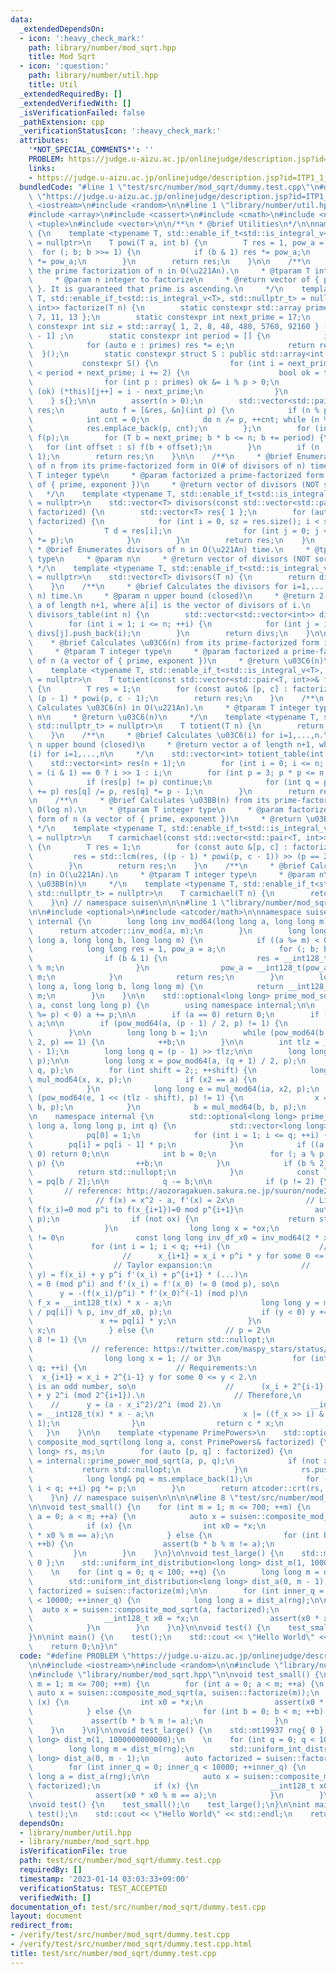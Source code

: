 ```yaml
---
data:
  _extendedDependsOn:
  - icon: ':heavy_check_mark:'
    path: library/number/mod_sqrt.hpp
    title: Mod Sqrt
  - icon: ':question:'
    path: library/number/util.hpp
    title: Util
  _extendedRequiredBy: []
  _extendedVerifiedWith: []
  _isVerificationFailed: false
  _pathExtension: cpp
  _verificationStatusIcon: ':heavy_check_mark:'
  attributes:
    '*NOT_SPECIAL_COMMENTS*': ''
    PROBLEM: https://judge.u-aizu.ac.jp/onlinejudge/description.jsp?id=ITP1_1_A
    links:
    - https://judge.u-aizu.ac.jp/onlinejudge/description.jsp?id=ITP1_1_A
  bundledCode: "#line 1 \"test/src/number/mod_sqrt/dummy.test.cpp\"\n#define PROBLEM\
    \ \"https://judge.u-aizu.ac.jp/onlinejudge/description.jsp?id=ITP1_1_A\"\n\n#include\
    \ <iostream>\n#include <random>\n\n#line 1 \"library/number/util.hpp\"\n\n\n\n\
    #include <array>\n#include <cassert>\n#include <cmath>\n#include <numeric>\n#include\
    \ <tuple>\n#include <vector>\n\n/**\n * @brief Utilities\n*/\n\nnamespace suisen\
    \ {\n    template <typename T, std::enable_if_t<std::is_integral_v<T>, std::nullptr_t>\
    \ = nullptr>\n    T powi(T a, int b) {\n        T res = 1, pow_a = a;\n      \
    \  for (; b; b >>= 1) {\n            if (b & 1) res *= pow_a;\n            pow_a\
    \ *= pow_a;\n        }\n        return res;\n    }\n\n    /**\n     * @brief Calculates\
    \ the prime factorization of n in O(\u221An).\n     * @tparam T integer type\n\
    \     * @param n integer to factorize\n     * @return vector of { prime, exponent\
    \ }. It is guaranteed that prime is ascending.\n     */\n    template <typename\
    \ T, std::enable_if_t<std::is_integral_v<T>, std::nullptr_t> = nullptr>\n    std::vector<std::pair<T,\
    \ int>> factorize(T n) {\n        static constexpr std::array primes{ 2, 3, 5,\
    \ 7, 11, 13 };\n        static constexpr int next_prime = 17;\n        static\
    \ constexpr int siz = std::array{ 1, 2, 8, 48, 480, 5760, 92160 } [primes.size()\
    \ - 1] ;\n        static constexpr int period = [] {\n            int res = 1;\n\
    \            for (auto e : primes) res *= e;\n            return res;\n      \
    \  }();\n        static constexpr struct S : public std::array<int, siz> {\n \
    \           constexpr S() {\n                for (int i = next_prime, j = 0; i\
    \ < period + next_prime; i += 2) {\n                    bool ok = true;\n    \
    \                for (int p : primes) ok &= i % p > 0;\n                    if\
    \ (ok) (*this)[j++] = i - next_prime;\n                }\n            }\n    \
    \    } s{};\n\n        assert(n > 0);\n        std::vector<std::pair<T, int>>\
    \ res;\n        auto f = [&res, &n](int p) {\n            if (n % p) return;\n\
    \            int cnt = 0;\n            do n /= p, ++cnt; while (n % p == 0);\n\
    \            res.emplace_back(p, cnt);\n        };\n        for (int p : primes)\
    \ f(p);\n        for (T b = next_prime; b * b <= n; b += period) {\n         \
    \   for (int offset : s) f(b + offset);\n        }\n        if (n != 1) res.emplace_back(n,\
    \ 1);\n        return res;\n    }\n\n    /**\n     * @brief Enumerates divisors\
    \ of n from its prime-factorized form in O(# of divisors of n) time.\n     * @tparam\
    \ T integer type\n     * @param factorized a prime-factorized form of n (a vector\
    \ of { prime, exponent })\n     * @return vector of divisors (NOT sorted)\n  \
    \   */\n    template <typename T, std::enable_if_t<std::is_integral_v<T>, std::nullptr_t>\
    \ = nullptr>\n    std::vector<T> divisors(const std::vector<std::pair<T, int>>&\
    \ factorized) {\n        std::vector<T> res{ 1 };\n        for (auto [p, c] :\
    \ factorized) {\n            for (int i = 0, sz = res.size(); i < sz; ++i) {\n\
    \                T d = res[i];\n                for (int j = 0; j < c; ++j) res.push_back(d\
    \ *= p);\n            }\n        }\n        return res;\n    }\n    /**\n    \
    \ * @brief Enumerates divisors of n in O(\u221An) time.\n     * @tparam T integer\
    \ type\n     * @param n\n     * @return vector of divisors (NOT sorted)\n    \
    \ */\n    template <typename T, std::enable_if_t<std::is_integral_v<T>, std::nullptr_t>\
    \ = nullptr>\n    std::vector<T> divisors(T n) {\n        return divisors(factorize(n));\n\
    \    }\n    /**\n     * @brief Calculates the divisors for i=1,...,n in O(n log\
    \ n) time.\n     * @param n upper bound (closed)\n     * @return 2-dim vector\
    \ a of length n+1, where a[i] is the vector of divisors of i.\n     */\n    std::vector<std::vector<int>>\
    \ divisors_table(int n) {\n        std::vector<std::vector<int>> divs(n + 1);\n\
    \        for (int i = 1; i <= n; ++i) {\n            for (int j = i; j <= n; ++j)\
    \ divs[j].push_back(i);\n        }\n        return divs;\n    }\n\n    /**\n \
    \    * @brief Calculates \u03C6(n) from its prime-factorized form in O(log n).\n\
    \     * @tparam T integer type\n     * @param factorized a prime-factorized form\
    \ of n (a vector of { prime, exponent })\n     * @return \u03C6(n)\n     */\n\
    \    template <typename T, std::enable_if_t<std::is_integral_v<T>, std::nullptr_t>\
    \ = nullptr>\n    T totient(const std::vector<std::pair<T, int>>& factorized)\
    \ {\n        T res = 1;\n        for (const auto& [p, c] : factorized) res *=\
    \ (p - 1) * powi(p, c - 1);\n        return res;\n    }\n    /**\n     * @brief\
    \ Calculates \u03C6(n) in O(\u221An).\n     * @tparam T integer type\n     * @param\
    \ n\n     * @return \u03C6(n)\n     */\n    template <typename T, std::enable_if_t<std::is_integral_v<T>,\
    \ std::nullptr_t> = nullptr>\n    T totient(T n) {\n        return totient(factorize(n));\n\
    \    }\n    /**\n     * @brief Calculates \u03C6(i) for i=1,...,n.\n     * @param\
    \ n upper bound (closed)\n     * @return vector a of length n+1, where a[i]=\u03C6\
    (i) for i=1,...,n\n     */\n    std::vector<int> totient_table(int n) {\n    \
    \    std::vector<int> res(n + 1);\n        for (int i = 0; i <= n; ++i) res[i]\
    \ = (i & 1) == 0 ? i >> 1 : i;\n        for (int p = 3; p * p <= n; p += 2) {\n\
    \            if (res[p] != p) continue;\n            for (int q = p; q <= n; q\
    \ += p) res[q] /= p, res[q] *= p - 1;\n        }\n        return res;\n    }\n\
    \n    /**\n     * @brief Calculates \u03BB(n) from its prime-factorized form in\
    \ O(log n).\n     * @tparam T integer type\n     * @param factorized a prime-factorized\
    \ form of n (a vector of { prime, exponent })\n     * @return \u03BB(n)\n    \
    \ */\n    template <typename T, std::enable_if_t<std::is_integral_v<T>, std::nullptr_t>\
    \ = nullptr>\n    T carmichael(const std::vector<std::pair<T, int>>& factorized)\
    \ {\n        T res = 1;\n        for (const auto &[p, c] : factorized) {\n   \
    \         res = std::lcm(res, ((p - 1) * powi(p, c - 1)) >> (p == 2 and c >= 3));\n\
    \        }\n        return res;\n    }\n    /**\n     * @brief Calculates \u03BB\
    (n) in O(\u221An).\n     * @tparam T integer type\n     * @param n\n     * @return\
    \ \u03BB(n)\n     */\n    template <typename T, std::enable_if_t<std::is_integral_v<T>,\
    \ std::nullptr_t> = nullptr>\n    T carmichael(T n) {\n        return carmichael(factorize(n));\n\
    \    }\n} // namespace suisen\n\n\n#line 1 \"library/number/mod_sqrt.hpp\"\n\n\
    \n\n#include <optional>\n#include <atcoder/math>\n\nnamespace suisen {\n    namespace\
    \ internal {\n        long long inv_mod64(long long a, long long m) {\n      \
    \      return atcoder::inv_mod(a, m);\n        }\n        long long pow_mod64(long\
    \ long a, long long b, long long m) {\n            if ((a %= m) < 0) a += m;\n\
    \            long long res = 1, pow_a = a;\n            for (; b; b >>= 1) {\n\
    \                if (b & 1) {\n                    res = __int128_t(res) * pow_a\
    \ % m;\n                }\n                pow_a = __int128_t(pow_a) * pow_a %\
    \ m;\n            }\n            return res;\n        }\n        long long mul_mod64(long\
    \ long a, long long b, long long m) {\n            return __int128_t(a) * b %\
    \ m;\n        }\n    }\n\n    std::optional<long long> prime_mod_sqrt(long long\
    \ a, const long long p) {\n        using namespace internal;\n\n        if ((a\
    \ %= p) < 0) a += p;\n\n        if (a == 0) return 0;\n        if (p == 2) return\
    \ a;\n\n        if (pow_mod64(a, (p - 1) / 2, p) != 1) {\n            return std::nullopt;\n\
    \        }\n\n        long long b = 1;\n        while (pow_mod64(b, (p - 1) /\
    \ 2, p) == 1) {\n            ++b;\n        }\n\n        int tlz = __builtin_ctz(p\
    \ - 1);\n        long long q = (p - 1) >> tlz;\n\n        long long ia = inv_mod64(a,\
    \ p);\n\n        long long x = pow_mod64(a, (q + 1) / 2, p);\n        b = pow_mod64(b,\
    \ q, p);\n        for (int shift = 2;; ++shift) {\n            long long x2 =\
    \ mul_mod64(x, x, p);\n            if (x2 == a) {\n                return x;\n\
    \            }\n            long long e = mul_mod64(ia, x2, p);\n            if\
    \ (pow_mod64(e, 1 << (tlz - shift), p) != 1) {\n                x = mul_mod64(x,\
    \ b, p);\n            }\n            b = mul_mod64(b, b, p);\n        }\n    }\n\
    \n    namespace internal {\n        std::optional<long long> prime_power_mod_sqrt(long\
    \ long a, long long p, int q) {\n            std::vector<long long> pq(q + 1);\n\
    \            pq[0] = 1;\n            for (int i = 1; i <= q; ++i) {\n        \
    \        pq[i] = pq[i - 1] * p;\n            }\n            if ((a %= pq[q]) ==\
    \ 0) return 0;\n\n            int b = 0;\n            for (; a % p == 0; a /=\
    \ p) {\n                ++b;\n            }\n            if (b % 2) {\n      \
    \          return std::nullopt;\n            }\n            const long long c\
    \ = pq[b / 2];\n\n            q -= b;\n\n            if (p != 2) {\n         \
    \       // reference: http://aozoragakuen.sakura.ne.jp/suuron/node24.html\n  \
    \              // f(x) = x^2 - a, f'(x) = 2x\n                // Lifting from\
    \ f(x_i)=0 mod p^i to f(x_{i+1})=0 mod p^{i+1}\n                auto ox = prime_mod_sqrt(a,\
    \ p);\n                if (not ox) {\n                    return std::nullopt;\n\
    \                }\n                long long x = *ox;\n                // f'(x_i)\
    \ != 0\n                const long long inv_df_x0 = inv_mod64(2 * x, p);\n   \
    \             for (int i = 1; i < q; ++i) {\n                    // Requirements:\n\
    \                    //      x_{i+1} = x_i + p^i * y for some 0 <= y < p.\n  \
    \                  // Taylor expansion:\n                    //      f(x_i + p^i\
    \ y) = f(x_i) + y p^i f'(x_i) + p^{i+1} * (...)\n                    // f(x_i)\
    \ = 0 (mod p^i) and f'(x_i) = f'(x_0) != 0 (mod p), so\n                    //\
    \      y = -(f(x_i)/p^i) * f'(x_0)^(-1) (mod p)\n                    __int128_t\
    \ f_x = __int128_t(x) * x - a;\n                    long long y = mul_mod64(-(f_x\
    \ / pq[i]) % p, inv_df_x0, p);\n                    if (y < 0) y += p;\n     \
    \               x += pq[i] * y;\n                }\n                return c *\
    \ x;\n            } else {\n                // p = 2\n                if (a %\
    \ 8 != 1) {\n                    return std::nullopt;\n                }\n   \
    \             // reference: https://twitter.com/maspy_stars/status/1613931151718244352?s=20&t=lAf7ztW2fb_IZa544lo2xw\n\
    \                long long x = 1; // or 3\n                for (int i = 3; i <\
    \ q; ++i) {\n                    // Requirements:\n                    //    \
    \  x_{i+1} = x_i + 2^{i-1} y for some 0 <= y < 2.\n                    // x_i\
    \ is an odd number, so\n                    //      (x_i + 2^{i-1} y)^2 = x_i^2\
    \ + y 2^i (mod 2^{i+1}).\n                    // Therefore,\n                \
    \    //      y = (a - x_i^2)/2^i (mod 2).\n                    __int128_t f_x\
    \ = __int128_t(x) * x - a;\n                    x |= ((f_x >> i) & 1) << (i -\
    \ 1);\n                }\n                return c * x;\n            }\n     \
    \   }\n    }\n\n    template <typename PrimePowers>\n    std::optional<long long>\
    \ composite_mod_sqrt(long long a, const PrimePowers& factorized) {\n        std::vector<long\
    \ long> rs, ms;\n        for (auto [p, q] : factorized) {\n            auto x\
    \ = internal::prime_power_mod_sqrt(a, p, q);\n            if (not x) {\n     \
    \           return std::nullopt;\n            }\n            rs.push_back(*x);\n\
    \            long long& pq = ms.emplace_back(1);\n            for (int i = 0;\
    \ i < q; ++i) pq *= p;\n        }\n        return atcoder::crt(rs, ms).first;\n\
    \    }\n} // namespace suisen\n\n\n\n#line 8 \"test/src/number/mod_sqrt/dummy.test.cpp\"\
    \n\nvoid test_small() {\n    for (int m = 1; m <= 700; ++m) {\n        for (int\
    \ a = 0; a < m; ++a) {\n            auto x = suisen::composite_mod_sqrt(a, suisen::factorize(m));\n\
    \            if (x) {\n                int x0 = *x;\n                assert(x0\
    \ * x0 % m == a);\n            } else {\n                for (int b = 0; b < m;\
    \ ++b) {\n                    assert(b * b % m != a);\n                }\n   \
    \         }\n        }\n    }\n}\n\nvoid test_large() {\n    std::mt19937 rng{\
    \ 0 };\n    std::uniform_int_distribution<long long> dist_m(1, 1000000000000);\n\
    \    \n    for (int q = 0; q < 100; ++q) {\n        long long m = dist_m(rng);\n\
    \        std::uniform_int_distribution<long long> dist_a(0, m - 1);\n        auto\
    \ factorized = suisen::factorize(m);\n\n        for (int inner_q = 0; inner_q\
    \ < 10000; ++inner_q) {\n            long long a = dist_a(rng);\n\n          \
    \  auto x = suisen::composite_mod_sqrt(a, factorized);\n            if (x) {\n\
    \                __int128_t x0 = *x;\n                assert(x0 * x0 % m == a);\n\
    \            }\n        }\n    }\n}\n\nvoid test() {\n    test_small();\n    test_large();\n\
    }\n\nint main() {\n    test();\n    std::cout << \"Hello World\" << std::endl;\n\
    \    return 0;\n}\n"
  code: "#define PROBLEM \"https://judge.u-aizu.ac.jp/onlinejudge/description.jsp?id=ITP1_1_A\"\
    \n\n#include <iostream>\n#include <random>\n\n#include \"library/number/util.hpp\"\
    \n#include \"library/number/mod_sqrt.hpp\"\n\nvoid test_small() {\n    for (int\
    \ m = 1; m <= 700; ++m) {\n        for (int a = 0; a < m; ++a) {\n           \
    \ auto x = suisen::composite_mod_sqrt(a, suisen::factorize(m));\n            if\
    \ (x) {\n                int x0 = *x;\n                assert(x0 * x0 % m == a);\n\
    \            } else {\n                for (int b = 0; b < m; ++b) {\n       \
    \             assert(b * b % m != a);\n                }\n            }\n    \
    \    }\n    }\n}\n\nvoid test_large() {\n    std::mt19937 rng{ 0 };\n    std::uniform_int_distribution<long\
    \ long> dist_m(1, 1000000000000);\n    \n    for (int q = 0; q < 100; ++q) {\n\
    \        long long m = dist_m(rng);\n        std::uniform_int_distribution<long\
    \ long> dist_a(0, m - 1);\n        auto factorized = suisen::factorize(m);\n\n\
    \        for (int inner_q = 0; inner_q < 10000; ++inner_q) {\n            long\
    \ long a = dist_a(rng);\n\n            auto x = suisen::composite_mod_sqrt(a,\
    \ factorized);\n            if (x) {\n                __int128_t x0 = *x;\n  \
    \              assert(x0 * x0 % m == a);\n            }\n        }\n    }\n}\n\
    \nvoid test() {\n    test_small();\n    test_large();\n}\n\nint main() {\n   \
    \ test();\n    std::cout << \"Hello World\" << std::endl;\n    return 0;\n}\n"
  dependsOn:
  - library/number/util.hpp
  - library/number/mod_sqrt.hpp
  isVerificationFile: true
  path: test/src/number/mod_sqrt/dummy.test.cpp
  requiredBy: []
  timestamp: '2023-01-14 03:03:33+09:00'
  verificationStatus: TEST_ACCEPTED
  verifiedWith: []
documentation_of: test/src/number/mod_sqrt/dummy.test.cpp
layout: document
redirect_from:
- /verify/test/src/number/mod_sqrt/dummy.test.cpp
- /verify/test/src/number/mod_sqrt/dummy.test.cpp.html
title: test/src/number/mod_sqrt/dummy.test.cpp
---
```


